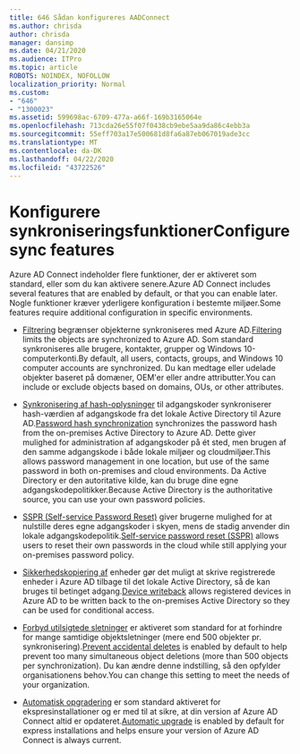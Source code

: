 ```yaml
---
title: 646 Sådan konfigureres AADConnect
ms.author: chrisda
author: chrisda
manager: dansimp
ms.date: 04/21/2020
ms.audience: ITPro
ms.topic: article
ROBOTS: NOINDEX, NOFOLLOW
localization_priority: Normal
ms.custom:
- "646"
- "1300023"
ms.assetid: 599698ac-6709-477a-a66f-169b3165064e
ms.openlocfilehash: 713cda26e55f07f0438cb9ebe5aa9da86c4ebb3a
ms.sourcegitcommit: 55eff703a17e500681d8fa6a87eb067019ade3cc
ms.translationtype: MT
ms.contentlocale: da-DK
ms.lasthandoff: 04/22/2020
ms.locfileid: "43722526"
---
```

# <a name="configure-sync-features"></a><span data-ttu-id="cf209-102">Konfigurere synkroniseringsfunktioner</span><span class="sxs-lookup"><span data-stu-id="cf209-102">Configure sync features</span></span>

<span data-ttu-id="cf209-103">Azure AD Connect indeholder flere funktioner, der er aktiveret som standard, eller som du kan aktivere senere.</span><span class="sxs-lookup"><span data-stu-id="cf209-103">Azure AD Connect includes several features that are enabled by default, or that you can enable later.</span></span> <span data-ttu-id="cf209-104">Nogle funktioner kræver yderligere konfiguration i bestemte miljøer.</span><span class="sxs-lookup"><span data-stu-id="cf209-104">Some features require additional configuration in specific environments.</span></span>

- <span data-ttu-id="cf209-105">[Filtrering](https://docs.microsoft.com/azure/active-directory/connect/active-directory-aadconnectsync-configure-filtering) begrænser objekterne synkroniseres med Azure AD.</span><span class="sxs-lookup"><span data-stu-id="cf209-105">[Filtering](https://docs.microsoft.com/azure/active-directory/connect/active-directory-aadconnectsync-configure-filtering) limits the objects are synchronized to Azure AD.</span></span> <span data-ttu-id="cf209-106">Som standard synkroniseres alle brugere, kontakter, grupper og Windows 10-computerkonti.</span><span class="sxs-lookup"><span data-stu-id="cf209-106">By default, all users, contacts, groups, and Windows 10 computer accounts are synchronized.</span></span> <span data-ttu-id="cf209-107">Du kan medtage eller udelade objekter baseret på domæner, OEM'er eller andre attributter.</span><span class="sxs-lookup"><span data-stu-id="cf209-107">You can include or exclude objects based on domains, OUs, or other attributes.</span></span>

- <span data-ttu-id="cf209-108">[Synkronisering af hash-oplysninger](https://docs.microsoft.com/azure/active-directory/connect/active-directory-aadconnectsync-implement-password-hash-synchronization) til adgangskoder synkroniserer hash-værdien af adgangskode fra det lokale Active Directory til Azure AD.</span><span class="sxs-lookup"><span data-stu-id="cf209-108">[Password hash synchronization](https://docs.microsoft.com/azure/active-directory/connect/active-directory-aadconnectsync-implement-password-hash-synchronization) synchronizes the password hash from the on-premises Active Directory to Azure AD.</span></span> <span data-ttu-id="cf209-109">Dette giver mulighed for administration af adgangskoder på ét sted, men brugen af den samme adgangskode i både lokale miljøer og cloudmiljøer.</span><span class="sxs-lookup"><span data-stu-id="cf209-109">This allows password management in one location, but use of the same password in both on-premises and cloud environments.</span></span> <span data-ttu-id="cf209-110">Da Active Directory er den autoritative kilde, kan du bruge dine egne adgangskodepolitikker.</span><span class="sxs-lookup"><span data-stu-id="cf209-110">Because Active Directory is the authoritative source, you can use your own password policies.</span></span>

- <span data-ttu-id="cf209-111">[SSPR (Self-service Password Reset)](https://docs.microsoft.com/azure/active-directory/authentication/quickstart-sspr) giver brugerne mulighed for at nulstille deres egne adgangskoder i skyen, mens de stadig anvender din lokale adgangskodepolitik.</span><span class="sxs-lookup"><span data-stu-id="cf209-111">[Self-service password reset (SSPR)](https://docs.microsoft.com/azure/active-directory/authentication/quickstart-sspr) allows users to reset their own passwords in the cloud while still applying your on-premises password policy.</span></span>

- <span data-ttu-id="cf209-112">[Sikkerhedskopiering af](https://docs.microsoft.com/azure/active-directory/connect/active-directory-aadconnect-feature-device-writeback) enheder gør det muligt at skrive registrerede enheder i Azure AD tilbage til det lokale Active Directory, så de kan bruges til betinget adgang.</span><span class="sxs-lookup"><span data-stu-id="cf209-112">[Device writeback](https://docs.microsoft.com/azure/active-directory/connect/active-directory-aadconnect-feature-device-writeback) allows registered devices in Azure AD to be written back to the on-premises Active Directory so they can be used for conditional access.</span></span>

- <span data-ttu-id="cf209-113">[Forbyd utilsigtede sletninger](https://docs.microsoft.com/azure/active-directory/connect/active-directory-aadconnectsync-feature-prevent-accidental-deletes) er aktiveret som standard for at forhindre for mange samtidige objektsletninger (mere end 500 objekter pr. synkronisering).</span><span class="sxs-lookup"><span data-stu-id="cf209-113">[Prevent accidental deletes](https://docs.microsoft.com/azure/active-directory/connect/active-directory-aadconnectsync-feature-prevent-accidental-deletes) is enabled by default to help prevent too many simultaneous object deletions (more than 500 objects per synchronization).</span></span> <span data-ttu-id="cf209-114">Du kan ændre denne indstilling, så den opfylder organisationens behov.</span><span class="sxs-lookup"><span data-stu-id="cf209-114">You can change this setting to meet the needs of your organization.</span></span>

- <span data-ttu-id="cf209-115">[Automatisk opgradering](https://docs.microsoft.com/azure/active-directory/connect/active-directory-aadconnect-feature-automatic-upgrade) er som standard aktiveret for ekspresinstallationer og er med til at sikre, at din version af Azure AD Connect altid er opdateret.</span><span class="sxs-lookup"><span data-stu-id="cf209-115">[Automatic upgrade](https://docs.microsoft.com/azure/active-directory/connect/active-directory-aadconnect-feature-automatic-upgrade) is enabled by default for express installations and helps ensure your version of Azure AD Connect is always current.</span></span>

